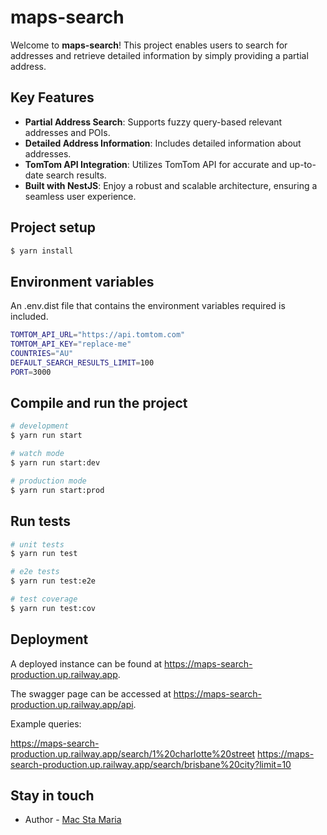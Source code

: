 # maps-search

Welcome to **maps-search**! This project enables users to search for addresses and retrieve detailed information by simply providing a partial address.

## Key Features

- **Partial Address Search**: Supports fuzzy query-based relevant addresses and POIs.
- **Detailed Address Information**: Includes detailed information about addresses.
- **TomTom API Integration**: Utilizes TomTom API for accurate and up-to-date search results.
- **Built with NestJS**: Enjoy a robust and scalable architecture, ensuring a seamless user experience.

## Project setup

```bash
$ yarn install
```

## Environment variables

An .env.dist file that contains the environment variables required is included.

```bash
TOMTOM_API_URL="https://api.tomtom.com"
TOMTOM_API_KEY="replace-me"
COUNTRIES="AU"
DEFAULT_SEARCH_RESULTS_LIMIT=100
PORT=3000
```

## Compile and run the project

```bash
# development
$ yarn run start

# watch mode
$ yarn run start:dev

# production mode
$ yarn run start:prod
```

## Run tests

```bash
# unit tests
$ yarn run test

# e2e tests
$ yarn run test:e2e

# test coverage
$ yarn run test:cov
```

## Deployment

A deployed instance can be found at https://maps-search-production.up.railway.app. 

The swagger page can be accessed at https://maps-search-production.up.railway.app/api.

Example queries:

https://maps-search-production.up.railway.app/search/1%20charlotte%20street
https://maps-search-production.up.railway.app/search/brisbane%20city?limit=10

## Stay in touch

- Author - [Mac Sta Maria](https://www.linkedin.com/in/mark-stephen-sta-maria/)
